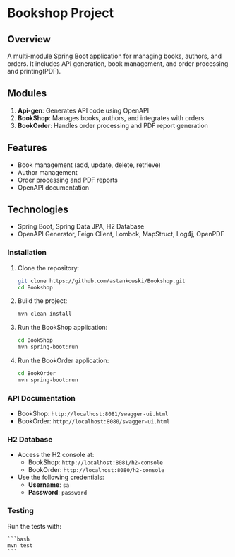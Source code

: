 # Bookshop Project

## Overview
A multi-module Spring Boot application for managing books, authors, and orders. It includes API generation, book management, and order processing and printing(PDF).

## Modules
1. **Api-gen**: Generates API code using OpenAPI
2. **BookShop**: Manages books, authors, and integrates with orders
3. **BookOrder**: Handles order processing and PDF report generation

## Features
- Book management (add, update, delete, retrieve)
- Author management
- Order processing and PDF reports
- OpenAPI documentation

## Technologies
- Spring Boot, Spring Data JPA, H2 Database
- OpenAPI Generator, Feign Client, Lombok, MapStruct, Log4j, OpenPDF

### Installation
1. Clone the repository:

    ```bash
    git clone https://github.com/astankowski/Bookshop.git
    cd Bookshop
    ```

2. Build the project:

    ```bash
    mvn clean install
    ```

3. Run the BookShop application:

    ```bash
    cd BookShop
    mvn spring-boot:run
    ```

4. Run the BookOrder application:

    ```bash
    cd BookOrder
    mvn spring-boot:run
    ```

### API Documentation
- BookShop: `http://localhost:8081/swagger-ui.html`
- BookOrder: `http://localhost:8080/swagger-ui.html`

### H2 Database
- Access the H2 console at:
    - BookShop: `http://localhost:8081/h2-console`
    - BookOrder: `http://localhost:8080/h2-console`
- Use the following credentials:
    - **Username**: `sa`
    - **Password**: `password`

### Testing
Run the tests with:

    ```bash
    mvn test
    ```
